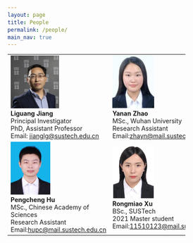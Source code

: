 ```yaml
---
layout: page
title: People
permalink: /people/
main_nav: true
---
```


<style>
* {
  box-sizing: border-box;
}

/* Create three equal columns that floats next to each other */
.column {
  float: left;
  width: 50%;
  padding: 0px;
  /*height: 300px;  Should be removed. Only for demonstration */
}

/* Clear floats after the columns */
.row:after {
  content: "";
  display: table;
  clear: both;
}
</style>


<table cellspacing="2" cellpadding="2">
  <tr>
    <td><img src="/assets/Liguang.jpg" alt="姜丽光" style="width:110px;height:120px;"> <br><b>Liguang Jiang</b> <br>Principal Investigator<br>PhD, Assistant Professor<br>
    Email: <a href="mailto:jianglg@sustech.edu.cn">jianglg@sustech.edu.cn</a></td>
    <td><img src="/assets/Yanan.png" alt="赵亚楠" style="width:95px;height:120px;"> <br><b>Yanan Zhao</b> <br>MSc., Wuhan University<br>Research Assistant<br> Email:<a href="mailto:zhayn@mail.sustech.edu.cn">zhayn@mail.sustech.edu.cn</a></td>

  </tr>
  <tr>
    <td><img src="/assets/Pengcheng.jpg" alt="胡鹏程" style="width:90px;height:120px;"> <br><b>Pengcheng Hu</b><br>MSc., Chinese Academy of Sciences <br>Research Assistant<br> Email:<a href="mailto:hupc@mail.sustech.edu.cn">hupc@mail.sustech.edu.cn</a></td>
      <td><img src="/assets/Rongmiao.PNG" alt="徐荣苗" style="width:95px;height:120px;"> <br><b>Rongmiao Xu</b><br>BSc., SUSTech <br>2021 Master student<br> Email:<a href="mailto:11510123@mail.sustech.edu.cn">11510123@mail.sustech.edu.cn</a></td>
  </tr>

</table>


